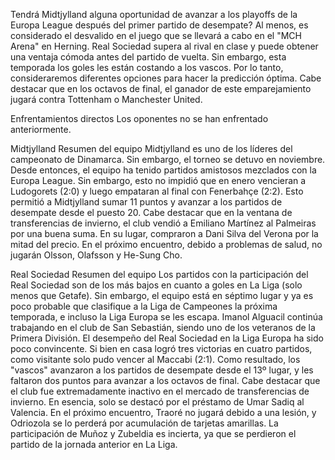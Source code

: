 Tendrá Midtjylland alguna oportunidad de avanzar a los playoffs de la Europa League después del primer partido de desempate? Al menos, es considerado el desvalido en el juego que se llevará a cabo en el "MCH Arena" en Herning. Real Sociedad supera al rival en clase y puede obtener una ventaja cómoda antes del partido de vuelta. Sin embargo, esta temporada los goles les están costando a los vascos. Por lo tanto, consideraremos diferentes opciones para hacer la predicción óptima. Cabe destacar que en los octavos de final, el ganador de este emparejamiento jugará contra Tottenham o Manchester United.

Enfrentamientos directos
Los oponentes no se han enfrentado anteriormente.


Midtjylland
Resumen del equipo
Midtjylland es uno de los líderes del campeonato de Dinamarca. Sin embargo, el torneo se detuvo en noviembre. Desde entonces, el equipo ha tenido partidos amistosos mezclados con la Europa League. Sin embargo, esto no impidió que en enero vencieran a Ludogorets (2:0) y luego empataran al final con Fenerbahçe (2:2). Esto permitió a Midtjylland sumar 11 puntos y avanzar a los partidos de desempate desde el puesto 20. Cabe destacar que en la ventana de transferencias de invierno, el club vendió a Emiliano Martínez al Palmeiras por una buena suma. En su lugar, compraron a Dani Silva del Verona por la mitad del precio. En el próximo encuentro, debido a problemas de salud, no jugarán Olsson, Olafsson y He-Sung Cho.

Real Sociedad
Resumen del equipo
Los partidos con la participación del Real Sociedad son de los más bajos en cuanto a goles en La Liga (solo menos que Getafe). Sin embargo, el equipo está en séptimo lugar y ya es poco probable que clasifique a la Liga de Campeones la próxima temporada, e incluso la Liga Europa se les escapa. Imanol Alguacil continúa trabajando en el club de San Sebastián, siendo uno de los veteranos de la Primera División. El desempeño del Real Sociedad en la Liga Europa ha sido poco convincente. Si bien en casa logró tres victorias en cuatro partidos, como visitante solo pudo vencer al Maccabi (2:1). Como resultado, los "vascos" avanzaron a los partidos de desempate desde el 13º lugar, y les faltaron dos puntos para avanzar a los octavos de final. Cabe destacar que el club fue extremadamente inactivo en el mercado de transferencias de invierno. En esencia, solo se destacó por el préstamo de Umar Sadiq al Valencia. En el próximo encuentro, Traoré no jugará debido a una lesión, y Odriozola se lo perderá por acumulación de tarjetas amarillas. La participación de Muñoz y Zubeldia es incierta, ya que se perdieron el partido de la jornada anterior en La Liga.

